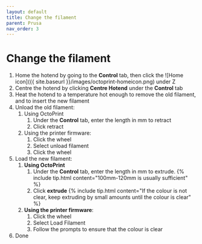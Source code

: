 ```yaml
---
layout: default
title: Change the filament
parent: Prusa
nav_order: 3
---
```


# Change the filament
1. Home the hotend by going to the **Control** tab, then click the ![Home icon]({{ site.baseurl }}/images/octoprint-homeicon.png) under Z
2. Centre the hotend by clicking **Centre Hotend** under the **Control** tab
3. Heat the hotend to a temperature hot enough to remove the old filament, and to insert the new filament
4. Unload the old filament:
    1. Using OctoPrint
        1. Under the **Control** tab, enter the length in mm to retract
        2. Click retract
    2. Using the printer firmware:
        1. Click the wheel
        2. Select unload filament
        3. Click the wheel
5. Load the new filament:
    1. **Using OctoPrint**
        1. Under the **Control** tab, enter the length in mm to extrude.
            {% include tip.html content="100mm-120mm is usually sufficient" %}
        2. Click **extrude**
            {% include tip.html content="If the colour is not clear, keep extruding by small amounts until the colour is clear" %}
    2. **Using the printer firmware**:
        1. Click the wheel
        2. Select Load Filament
        3. Follow the prompts to ensure that the colour is clear
6. Done
